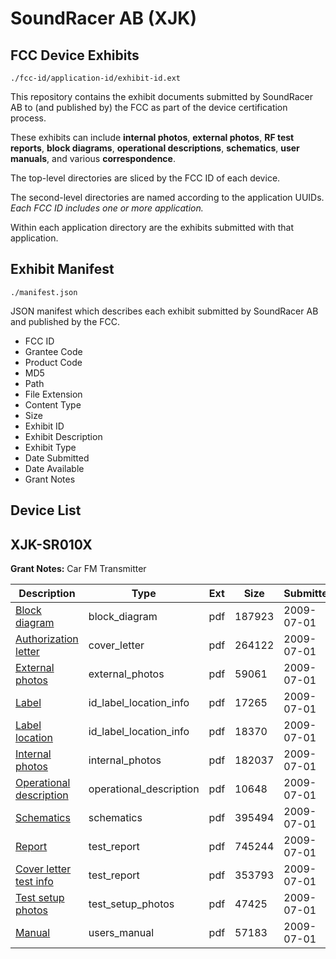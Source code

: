 # SoundRacer AB (XJK)
## FCC Device Exhibits

```
./fcc-id/application-id/exhibit-id.ext
```

This repository contains the exhibit documents submitted by SoundRacer AB to (and published by) the FCC as part of the device certification process.

These exhibits can include **internal photos**, **external photos**, **RF test reports**, **block diagrams**, **operational descriptions**, **schematics**, **user manuals**, and various **correspondence**.

The top-level directories are sliced by the FCC ID of each device.

The second-level directories are named according to the application UUIDs. *Each FCC ID includes one or more application.*

Within each application directory are the exhibits submitted with that application. 

## Exhibit Manifest

```
./manifest.json
```

JSON manifest which describes each exhibit submitted by SoundRacer AB and published by the FCC.

- FCC ID
- Grantee Code
- Product Code
- MD5
- Path
- File Extension
- Content Type
- Size
- Exhibit ID
- Exhibit Description
- Exhibit Type
- Date Submitted
- Date Available
- Grant Notes

## Device List
## XJK-SR010X
**Grant Notes:** Car FM Transmitter

| Description | Type | Ext | Size | Submitted | Available |
| ----------- | ---- | --- | ---- | --------- | --------- |
| [Block diagram](XJK-SR010X/17a824f54146f9c69ce31d99fbe809bb/1132111.pdf) | block_diagram | pdf | 187923 | 2009-07-01 | 2009-07-01 |
| [Authorization letter](XJK-SR010X/17a824f54146f9c69ce31d99fbe809bb/1132112.pdf) | cover_letter | pdf | 264122 | 2009-07-01 | 2009-07-01 |
| [External photos](XJK-SR010X/17a824f54146f9c69ce31d99fbe809bb/1132113.pdf) | external_photos | pdf | 59061 | 2009-07-01 | 2009-07-01 |
| [Label](XJK-SR010X/17a824f54146f9c69ce31d99fbe809bb/1132114.pdf) | id_label_location_info | pdf | 17265 | 2009-07-01 | 2009-07-01 |
| [Label location](XJK-SR010X/17a824f54146f9c69ce31d99fbe809bb/1132115.pdf) | id_label_location_info | pdf | 18370 | 2009-07-01 | 2009-07-01 |
| [Internal photos](XJK-SR010X/17a824f54146f9c69ce31d99fbe809bb/1132116.pdf) | internal_photos | pdf | 182037 | 2009-07-01 | 2009-07-01 |
| [Operational description](XJK-SR010X/17a824f54146f9c69ce31d99fbe809bb/1132117.pdf) | operational_description | pdf | 10648 | 2009-07-01 | 2009-07-01 |
| [Schematics](XJK-SR010X/17a824f54146f9c69ce31d99fbe809bb/1132118.pdf) | schematics | pdf | 395494 | 2009-07-01 | 2009-07-01 |
| [Report](XJK-SR010X/17a824f54146f9c69ce31d99fbe809bb/1132119.pdf) | test_report | pdf | 745244 | 2009-07-01 | 2009-07-01 |
| [Cover letter test info](XJK-SR010X/17a824f54146f9c69ce31d99fbe809bb/1132122.pdf) | test_report | pdf | 353793 | 2009-07-01 | 2009-07-01 |
| [Test setup photos](XJK-SR010X/17a824f54146f9c69ce31d99fbe809bb/1132120.pdf) | test_setup_photos | pdf | 47425 | 2009-07-01 | 2009-07-01 |
| [Manual](XJK-SR010X/17a824f54146f9c69ce31d99fbe809bb/1132121.pdf) | users_manual | pdf | 57183 | 2009-07-01 | 2009-07-01 |
